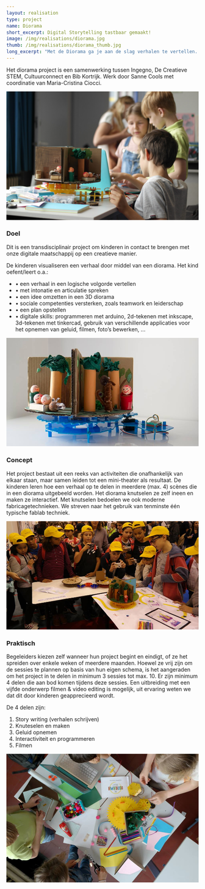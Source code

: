 ```yaml
---
layout: realisation
type: project
name: Diorama
short_excerpt: Digital Storytelling tastbaar gemaakt!
image: /img/realisations/diorama.jpg
thumb: /img/realisations/diorama_thumb.jpg
long_excerpt: "Met de Diorama ga je aan de slag verhalen te vertellen. Je combineert dit met bewewing en lichteffecten, welke de kinderen zelf leren programmeren. Combineerbaar met 3D-print of lasercut scenes. Digital Storytelling op en top. Eindresultaat is steeds weer een verassend verhaal. "
---
```


Het diorama project is een samenwerking tussen Ingegno, De Creatieve STEM, Cultuurconnect en Bib Kortrijk. Werk door Sanne Cools met coordinatie van Maria-Cristina Ciocci.

![Diorama](/img/diorama.jpg)

### Doel
Dit is een transdisciplinair project om kinderen in contact te brengen met onze digitale maatschappij op een creatieve manier. 

De kinderen visualiseren een verhaal door middel van een diorama. 
Het kind oefent/leert o.a.: 

+ • een verhaal in een logische volgorde vertellen 
+ • met intonatie en articulatie spreken 
+ • een idee omzetten in een 3D diorama 
+ • sociale competenties versterken, zoals teamwork en leiderschap 
+ • een plan opstellen 
+ • digitale skills: programmeren met arduino, 2d-tekenen met inkscape, 3d-tekenen met tinkercad, gebruik van verschillende applicaties voor het opnemen van geluid, filmen, foto’s bewerken, ... 


![Diorama](/img/realisations/diorama_02.jpg)

### Concept 
Het project bestaat uit een reeks van activiteiten die onafhankelijk van elkaar staan, maar samen leiden tot een mini-theater als resultaat. De kinderen leren hoe een verhaal op te delen in meerdere (max. 4) scènes die in een diorama uitgebeeld worden. Het diorama knutselen ze zelf ineen en maken ze interactief. Met knutselen bedoelen we ook moderne fabricagetechnieken. We streven naar het gebruik van tenminste één typische fablab techniek. 

![Diorama](/img/realisations/diorama_03.jpg)

### Praktisch 
Begeleiders kiezen zelf wanneer hun project begint en eindigt, of ze het spreiden over enkele weken of meerdere maanden. Hoewel ze vrij zijn om de sessies te plannen op basis van hun eigen schema, is het aangeraden om het project in te delen in minimum 3 sessies tot max. 10. Er zijn minimum 4 delen die aan bod komen tijdens deze sessies. Een uitbreiding met een vijfde onderwerp filmen & video editing is mogelijk, uit ervaring weten we dat dit door kinderen geapprecieerd wordt. 

De 4 delen zijn:

1. Story writing (verhalen schrijven)
2. Knuteselen en maken
3. Geluid opnemen
4. Interactiviteit en programmeren
5. Filmen

![Diorama](/img/realisations/diorama_04.jpg)


